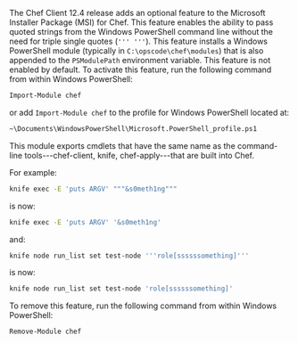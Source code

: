 The Chef Client 12.4 release adds an optional feature to the Microsoft
Installer Package (MSI) for Chef. This feature enables the ability to
pass quoted strings from the Windows PowerShell command line without the
need for triple single quotes (`''' '''`). This feature installs a
Windows PowerShell module (typically in `C:\opscode\chef\modules`) that
is also appended to the `PSModulePath` environment variable. This
feature is not enabled by default. To activate this feature, run the
following command from within Windows PowerShell:

```bash
Import-Module chef
```

or add `Import-Module chef` to the profile for Windows PowerShell
located at:

```bash
~\Documents\WindowsPowerShell\Microsoft.PowerShell_profile.ps1
```

This module exports cmdlets that have the same name as the command-line
tools---chef-client, knife, chef-apply---that are built into Chef.

For example:

```bash
knife exec -E 'puts ARGV' """&s0meth1ng"""
```

is now:

```bash
knife exec -E 'puts ARGV' '&s0meth1ng'
```

and:

```bash
knife node run_list set test-node '''role[ssssssomething]'''
```

is now:

```bash
knife node run_list set test-node 'role[ssssssomething]'
```

To remove this feature, run the following command from within Windows
PowerShell:

```bash
Remove-Module chef
```
